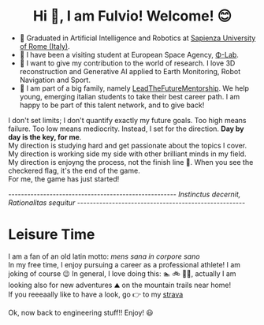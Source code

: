 <h1 align="center"> Hi 👋, I am Fulvio! Welcome! 😊	<br/> </h1>




* 🤖 Graduated in Artificial Intelligence and Robotics at [Sapienza University of Rome (Italy)](https://corsidilaurea.uniroma1.it/en/corso/2021/30431/home).
* 🚀 I have been a visiting student at European Space Agency, [Φ-Lab](https://philab.esa.int/about/).
* 🥽 I want to give my contribution to the world of research. I love 3D reconstruction and Generative AI applied to Earth Monitoring, Robot Navigation and Sport.
* 🙏 I am part of a big family, namely [LeadTheFutureMentorship](https://leadthefuture.tech/?v=cd32106bcb6d). We help young, emerging italian students to take their best career path. I am happy to be part of this talent network, and to give back!

I don't set limits; I don't quantify exactly my future goals. Too high means failure. Too low means mediocrity. Instead, I set for the direction.
**Day by day is the key, for me**. <br/>
My direction is studying hard and get passionate about the topics I cover. <br/>
My direction is working side my side with other brilliant minds in my field. <br/>
My direction is enjoyng the process, not the finish line 🏁. When you see the checkered flag, it's the end of the game. <br/>
For me, the game has just started! 

-----------------------------------------------------   *Instinctus decernit, Rationalitas sequitur*  -----------------------------------------------------
# Leisure Time #
I am a fan of an old latin motto: *mens sana in corpore sano* <br/>
In my free time, I enjoy pursuing a career as a professional athlete!
I am joking of course 😉
In general, I love doing this: 🏊  🚲  🏃‍♂️,  actually I am looking also for new adventures ⛰️ on the mountain trails near home! <br/>
If you reeeaally like to have a look, go 👉 to my [strava](https://www.strava.com/athletes/34389247)

Ok, now back to engineering stuff!! Enjoy! 😃
